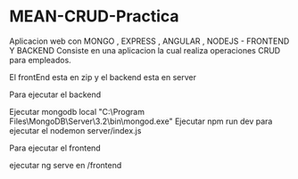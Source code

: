 # MEAN-CRUD-Practica

Aplicacion web con MONGO , EXPRESS , ANGULAR , NODEJS - FRONTEND Y BACKEND
Consiste en una aplicacion la cual realiza operaciones CRUD para empleados.

El frontEnd esta en zip y el backend esta en server

Para ejecutar el backend

Ejecutar mongodb local "C:\Program Files\MongoDB\Server\3.2\bin\mongod.exe"
Ejecutar npm run dev para ejecutar el nodemon server/index.js

Para ejecutar el frontend

ejecutar ng serve en /frontend
